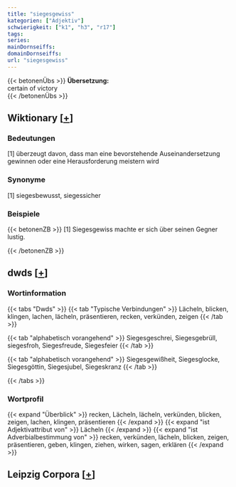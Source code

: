 ```yaml
---
title: "siegesgewiss"
kategorien: ["Adjektiv"]
schwierigkeit: ["k1", "h3", "r17"]
tags:
series:
mainDornseiffs:
domainDornseiffs:
url: "siegesgewiss"
---
```


{{< betonenÜbs >}}
**Übersetzung:**  
certain  of victory  
{{< /betonenÜbs >}}

## Wiktionary [[+](https://de.wiktionary.org/wiki/siegesgewiss)]

### Bedeutungen
[1] überzeugt davon, dass man eine bevorstehende Auseinandersetzung gewinnen oder eine Herausforderung meistern wird  

### Synonyme
[1] siegesbewusst, siegessicher  

### Beispiele
{{< betonenZB >}}
[1] Siegesgewiss machte er sich über seinen Gegner lustig.  

{{< /betonenZB >}}


## dwds [[+](https://www.dwds.de/wb/siegesgewiss)]

### Wortinformation
{{< tabs "Dwds" >}}
{{< tab "Typische Verbindungen" >}}
Lächeln, blicken, klingen, lachen, lächeln, präsentieren, recken, verkünden, zeigen
{{< /tab >}}

{{< tab "alphabetisch vorangehend" >}}
Siegesgeschrei, Siegesgebrüll, siegesfroh, Siegesfreude, Siegesfeier
{{< /tab >}}

{{< tab "alphabetisch vorangehend" >}}
Siegesgewißheit, Siegesglocke, Siegesgöttin, Siegesjubel, Siegeskranz
{{< /tab >}}

{{< /tabs >}}

### Wortprofil
{{< expand "Überblick" >}} recken, Lächeln, lächeln, verkünden, blicken, zeigen, lachen, klingen, präsentieren {{< /expand >}}
{{< expand "ist Adjektivattribut von" >}} Lächeln {{< /expand >}}
{{< expand "ist Adverbialbestimmung von" >}} recken, verkünden, lächeln, blicken, zeigen, präsentieren, geben, klingen, ziehen, wirken, sagen, erklären {{< /expand >}}

## Leipzig Corpora [[+](https://corpora.uni-leipzig.de/en/res?word=siegesgewiss&corpusId=deu_newscrawl-public_2018)]

